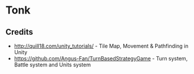 # Tonk
## Credits
* http://quill18.com/unity_tutorials/ - Tile Map, Movement & Pathfinding in Unity
* https://github.com/Angus-Fan/TurnBasedStrategyGame - Turn system, Battle system and Units system
